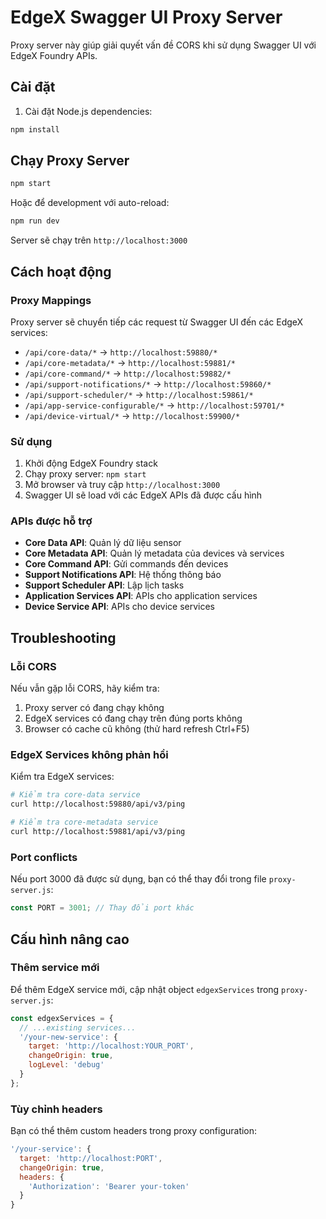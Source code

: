 # EdgeX Swagger UI Proxy Server

Proxy server này giúp giải quyết vấn đề CORS khi sử dụng Swagger UI với EdgeX Foundry APIs.

## Cài đặt

1. Cài đặt Node.js dependencies:
```bash
npm install
```

## Chạy Proxy Server

```bash
npm start
```

Hoặc để development với auto-reload:
```bash
npm run dev
```

Server sẽ chạy trên `http://localhost:3000`

## Cách hoạt động

### Proxy Mappings

Proxy server sẽ chuyển tiếp các request từ Swagger UI đến các EdgeX services:

- `/api/core-data/*` → `http://localhost:59880/*`
- `/api/core-metadata/*` → `http://localhost:59881/*`
- `/api/core-command/*` → `http://localhost:59882/*`
- `/api/support-notifications/*` → `http://localhost:59860/*`
- `/api/support-scheduler/*` → `http://localhost:59861/*`
- `/api/app-service-configurable/*` → `http://localhost:59701/*`
- `/api/device-virtual/*` → `http://localhost:59900/*`

### Sử dụng

1. Khởi động EdgeX Foundry stack
2. Chạy proxy server: `npm start`
3. Mở browser và truy cập `http://localhost:3000`
4. Swagger UI sẽ load với các EdgeX APIs đã được cấu hình

### APIs được hỗ trợ

- **Core Data API**: Quản lý dữ liệu sensor
- **Core Metadata API**: Quản lý metadata của devices và services
- **Core Command API**: Gửi commands đến devices
- **Support Notifications API**: Hệ thống thông báo
- **Support Scheduler API**: Lập lịch tasks
- **Application Services API**: APIs cho application services
- **Device Service API**: APIs cho device services

## Troubleshooting

### Lỗi CORS
Nếu vẫn gặp lỗi CORS, hãy kiểm tra:
1. Proxy server có đang chạy không
2. EdgeX services có đang chạy trên đúng ports không
3. Browser có cache cũ không (thử hard refresh Ctrl+F5)

### EdgeX Services không phản hồi
Kiểm tra EdgeX services:
```bash
# Kiểm tra core-data service
curl http://localhost:59880/api/v3/ping

# Kiểm tra core-metadata service  
curl http://localhost:59881/api/v3/ping
```

### Port conflicts
Nếu port 3000 đã được sử dụng, bạn có thể thay đổi trong file `proxy-server.js`:
```javascript
const PORT = 3001; // Thay đổi port khác
```

## Cấu hình nâng cao

### Thêm service mới
Để thêm EdgeX service mới, cập nhật object `edgexServices` trong `proxy-server.js`:

```javascript
const edgexServices = {
  // ...existing services...
  '/your-new-service': {
    target: 'http://localhost:YOUR_PORT',
    changeOrigin: true,
    logLevel: 'debug'
  }
};
```

### Tùy chỉnh headers
Bạn có thể thêm custom headers trong proxy configuration:

```javascript
'/your-service': {
  target: 'http://localhost:PORT',
  changeOrigin: true,
  headers: {
    'Authorization': 'Bearer your-token'
  }
}
```
